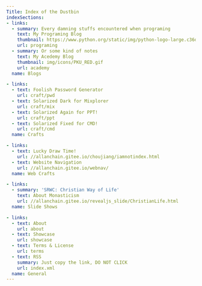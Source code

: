 ```yaml
---
Title: Index of the Dustbin
indexSections:
- links:
  - summary: Every damning stuffs encountered when programing
    text: My Programing Blog
    thumbnail: https://www.python.org/static/img/python-logo-large.c36dccadd999.png
    url: programing
  - summary: Or some kind of notes
    text: My Acedemy Blog
    thumbnail: img/icons/PKU_RED.gif
    url: academy
  name: Blogs

- links:
  - text: Foolish Password Generator
    url: craft/pwd
  - text: Solarized Dark for Mixplorer
    url: craft/mix
  - text: Solarized Again for PPT!
    url: craft/ppt
  - text: Solarized Fixed for CMD!
    url: craft/cmd
  name: Crafts

- links:
  - text: Lucky Draw Time!
    url: //allanchain.gitee.io/choujiang/iamnotindex.html
  - text: Website Navigation
    url: //allanchain.gitee.io/webnav/
  name: Web Crafts

- links:
  - summary: 'SRWC: Christian Way of Life'
    text: About Monasticism
    url: //allanchain.gitee.io/revealjs_slide/ChristianLife.html
  name: Slide Shows

- links:
  - text: About
    url: about
  - text: Showcase
    url: showcase
  - text: Terms & License
    url: terms
  - text: RSS
    summary: Just copy the link, DO NOT CLICK
    url: index.xml
  name: General
---
```

